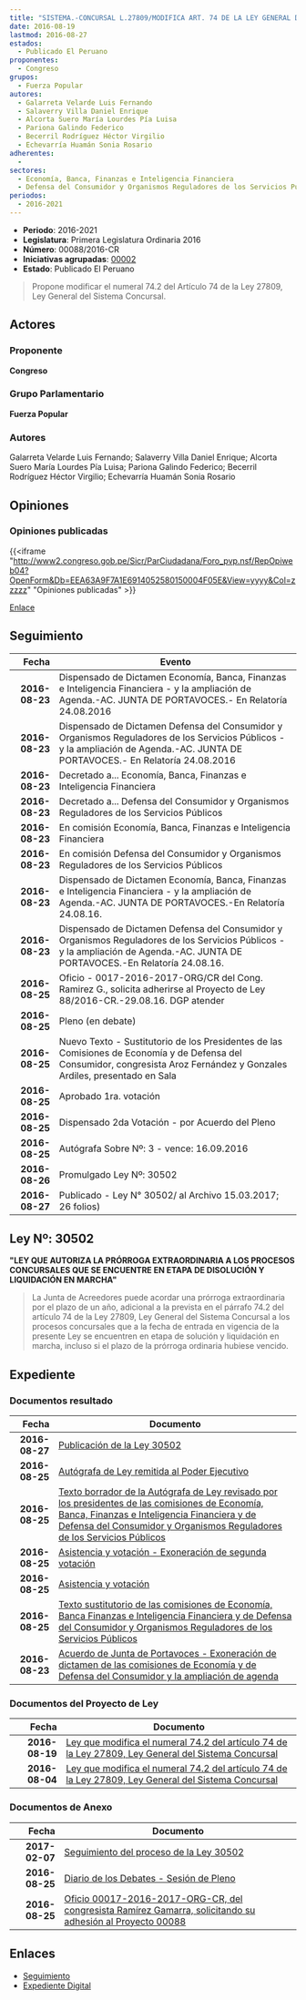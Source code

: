 ```yaml
---
title: "SISTEMA.-CONCURSAL L.27809/MODIFICA ART. 74 DE LA LEY GENERAL DEL...."
date: 2016-08-19
lastmod: 2016-08-27
estados: 
  - Publicado El Peruano
proponentes: 
  - Congreso
grupos: 
  - Fuerza Popular
autores: 
  - Galarreta Velarde Luis Fernando
  - Salaverry Villa Daniel Enrique
  - Alcorta Suero María Lourdes Pía Luisa
  - Pariona Galindo Federico
  - Becerril Rodríguez Héctor Virgilio
  - Echevarría Huamán Sonia Rosario
adherentes: 
  - 
sectores: 
  - Economía, Banca, Finanzas e Inteligencia Financiera
  - Defensa del Consumidor y Organismos Reguladores de los Servicios Públicos
periodos: 
  - 2016-2021
---
```


- **Periodo**: 2016-2021
- **Legislatura**: Primera Legislatura Ordinaria 2016
- **Número**: 00088/2016-CR
- **Iniciativas agrupadas**: [00002](../../00000/00002)
- **Estado**: Publicado El Peruano

> Propone modificar el numeral 74.2 del Artículo 74 de la Ley 27809, Ley General del Sistema Concursal.


## Actores

### Proponente

**Congreso**

### Grupo Parlamentario

**Fuerza Popular**

### Autores

Galarreta Velarde Luis Fernando; Salaverry Villa Daniel Enrique; Alcorta Suero María Lourdes Pía Luisa; Pariona Galindo Federico; Becerril Rodríguez Héctor Virgilio; Echevarría Huamán Sonia Rosario


## Opiniones

### Opiniones publicadas

{{<iframe "http://www2.congreso.gob.pe/Sicr/ParCiudadana/Foro_pvp.nsf/RepOpiweb04?OpenForm&Db=EEA63A9F7A1E6914052580150004F05E&View=yyyy&Col=zzzzz" "Opiniones publicadas" >}}

[Enlace](http://www2.congreso.gob.pe/Sicr/ParCiudadana/Foro_pvp.nsf/RepOpiweb04?OpenForm&Db=EEA63A9F7A1E6914052580150004F05E&View=yyyy&Col=zzzzz)

## Seguimiento

| Fecha | Evento |
|------:|--------|
| **2016-08-23** | Dispensado de Dictamen Economía, Banca, Finanzas e Inteligencia Financiera - y la ampliación de Agenda.-AC. JUNTA DE PORTAVOCES.- En Relatoría 24.08.2016|
| **2016-08-23** | Dispensado de Dictamen Defensa del Consumidor y Organismos Reguladores de los Servicios Públicos - y la ampliación de Agenda.-AC. JUNTA DE PORTAVOCES.- En Relatoría 24.08.2016|
| **2016-08-23** | Decretado a... Economía, Banca, Finanzas e Inteligencia Financiera|
| **2016-08-23** | Decretado a... Defensa del Consumidor y Organismos Reguladores de los Servicios Públicos|
| **2016-08-23** | En comisión Economía, Banca, Finanzas e Inteligencia Financiera|
| **2016-08-23** | En comisión Defensa del Consumidor y Organismos Reguladores de los Servicios Públicos|
| **2016-08-23** | Dispensado de Dictamen Economía, Banca, Finanzas e Inteligencia Financiera - y la ampliación de Agenda.-AC. JUNTA DE PORTAVOCES.-En Relatoría 24.08.16.|
| **2016-08-23** | Dispensado de Dictamen Defensa del Consumidor y Organismos Reguladores de los Servicios Públicos - y la ampliación de Agenda.-AC. JUNTA DE PORTAVOCES.-En Relatoría 24.08.16.|
| **2016-08-25** | Oficio - 0017-2016-2017-ORG/CR del Cong. Ramirez G., solicita adherirse al Proyecto de Ley 88/2016-CR.-29.08.16. DGP atender|
| **2016-08-25** | Pleno (en debate)|
| **2016-08-25** | Nuevo Texto - Sustitutorio de los Presidentes de las Comisiones de Economía y de Defensa del Consumidor, congresista Aroz Fernández y Gonzales Ardiles, presentado en Sala|
| **2016-08-25** | Aprobado 1ra. votación|
| **2016-08-25** | Dispensado 2da Votación - por Acuerdo del Pleno|
| **2016-08-25** | Autógrafa Sobre Nº: 3 - vence: 16.09.2016|
| **2016-08-26** | Promulgado Ley Nº: 30502|
| **2016-08-27** | Publicado - Ley N° 30502/ al Archivo 15.03.2017; 26 folios)|

## Ley Nº: 30502

**"LEY QUE AUTORIZA LA PRÓRROGA EXTRAORDINARIA A LOS PROCESOS CONCURSALES QUE SE ENCUENTRE EN ETAPA DE DISOLUCIÓN Y LIQUIDACIÓN EN MARCHA"**

> La Junta de Acreedores puede acordar una prórroga extraordinaria por el plazo de un año, adicional a la prevista en el párrafo 74.2 del artículo 74 de la Ley 27809, Ley General del Sistema Concursal a los procesos concursales que a la fecha de entrada en vigencia de la presente Ley se encuentren en etapa de solución y liquidación en marcha, incluso si el plazo de la prórroga ordinaria hubiese vencido.


## Expediente


### Documentos resultado

| Fecha | Documento |
|------:|--------|
| **2016-08-27** | [Publicación de la Ley 30502](http://www.leyes.congreso.gob.pe/Documentos/2016_2021/ADLP/Normas_Legales/30502-LEY.pdf) |
| **2016-08-25** | [Autógrafa de Ley remitida al Poder Ejecutivo](http://www.leyes.congreso.gob.pe/Documentos/2016_2021/ADLP/Texto_Aprobado/AU0000220160825.pdf) |
| **2016-08-25** | [Texto borrador de la Autógrafa de Ley revisado por los presidentes de las comisiones de Economía, Banca, Finanzas e Inteligencia Financiera y de Defensa del Consumidor y Organismos Reguladores de los Servicios Públicos](http://www2.congreso.gob.pe/Sicr/TraDocEstProc/Contdoc03_2011.nsf/0/14a4f102dc186450052580c000787b85/$FILE/BAU0000220160825.pdf) |
| **2016-08-25** | [Asistencia y votación - Exoneración de segunda votación](http://www.leyes.congreso.gob.pe/Documentos/2016_2021/Asistencia_y_Votacion/Proyectos_de_Ley/Exoneracion_de_Segunda_Votacion/ESV0000220160825.pdf) |
| **2016-08-25** | [Asistencia y votación](http://www.leyes.congreso.gob.pe/Documentos/2016_2021/Asistencia_y_Votacion/Proyectos_de_Ley/AV0000220160825...pdf) |
| **2016-08-25** | [Texto sustitutorio de las comisiones de Economía, Banca Finanzas e Inteligencia Financiera y de Defensa del Consumidor y Organismos Reguladores de los Servicios Públicos](http://www.leyes.congreso.gob.pe/Documentos/2016_2021/Texto_Sustitutorio/Consensuado/TS0000220160825..pdf) |
| **2016-08-23** | [Acuerdo de Junta de Portavoces - Exoneración de dictamen de las comisiones de Economía y de Defensa del Consumidor y la ampliación de agenda](http://www.leyes.congreso.gob.pe/Documentos/2016_2021/Acuerdos/Junta_Portavoces/AJP0000220160823.pdf) |

### Documentos del Proyecto de Ley

| Fecha | Documento |
|------:|--------|
| **2016-08-19** | [Ley que modifica el numeral 74.2 del artículo 74 de la Ley 27809, Ley General del Sistema Concursal](http://www.leyes.congreso.gob.pe/Documentos/2016_2021/Proyectos_de_Ley_y_de_Resoluciones_Legislativas/PL00088_20160819.pdf) |
| **2016-08-04** | [Ley que modifica el numeral 74.2 del artículo 74 de la Ley 27809, Ley General del Sistema Concursal](http://www.leyes.congreso.gob.pe/Documentos/2016_2021/Proyectos_de_Ley_y_de_Resoluciones_Legislativas/PL00002_20160804.pdf) |

### Documentos de Anexo

| Fecha | Documento |
|------:|--------|
| **2017-02-07** | [Seguimiento del proceso de la Ley 30502](http://www2.congreso.gob.pe/Sicr/TraDocEstProc/Contdoc03_2011.nsf/Docpub/9B67118032E505CF052580C00079B021/$FILE/00002PL20170207.pdf) |
| **2016-08-25** | [Diario de los Debates - Sesión de Pleno](http://www.leyes.congreso.gob.pe/Documentos/2016_2021/ADLP/Diario_Debates/30502_DD.pdf) |
| **2016-08-25** | [Oficio 00017-2016-2017-ORG-CR, del congresista Ramírez Gamarra, solicitando su adhesión al Proyecto 00088](http://www.leyes.congreso.gob.pe/Documentos/2016_2021/Adhesiones/Proyectos_de_Ley/OFICIO-00017-2016-2017-ORG-CR.pdf) |

## Enlaces 

- [Seguimiento](http://www2.congreso.gob.pe/Sicr/TraDocEstProc/CLProLey2016.nsf/f7fff46988ca05b1052578e100829cc7/5bfdd5c27c0230be05258014007f34b1?OpenDocument)
- [Expediente Digital](http://www2.congreso.gob.pe/Sicr/TraDocEstProc/CLProLey2016.nsf/f7fff46988ca05b1052578e100829cc7/5bfdd5c27c0230be05258014007f34b1?OpenDocument&Click=05257FB7005EB655.eb71d0cf91d8294e05256cdf006b5706/$Body/0.1C6C)

